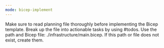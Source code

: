 ```yaml
---
mode: bicep-implement
---
```

Make sure to read planning file thoroughly before implementing the Bicep template. Break up the file into actionable tasks by using #todos. Use the path and Bicep file: ./infrastructure/main.bicep. If this path or file does not exist, create them.
